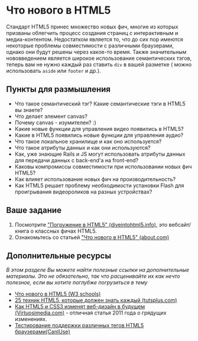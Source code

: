 # Что нового в HTML5

Стандарт HTML5 принес множество новых фич, многие из которых призваны облегчить процесс создания страниц с интерактивным и медиа-контентом. Недостатком является то, что до сих пор имеются некоторые проблемы совместимости с различными браузерами, однако они будут решены через какое-то время. Также значительным нововведением является широкое использование семантических тэгов, теперь вам не нужно каждый раз ставить `div` в вашей разметке ( можно использовать `aside` или `footer` и др.).

## Пункты для размышления

* Что такое семантический тэг? Какие семантические тэги в HTML5 вы знаете?
* Что делает элемент canvas?
* Почему canvas - изумителен? :)
* Какие новые функции для управления видео появились в HTML5?
* Какие в HTML5 появились новые функции для управления аудио?
* Что такое локальное хранилище и как оно используется?
* Что такое атрибуты данных и как они используются?
* Как, уже знающие Rails и JS могут использовать атрибуты данных для передачи данных с back-end'a на front-end?
* Каковы компромиссы совместимости при использовании новых фич HTML5?
* Как влияет использование новых фич на производительность?
* Как HTML5 решает проблему необходимости установки Flash для проигрывания видеороликов на разных устройствах?

## Ваше задание

1. Посмотрите ["Погружение в HTML5" (diveintohtml5.info)](http://diveintohtml5.info), это вебсайт/книга о классных фичах HTML5.
2. Ознакомьтесь со статьей ["Что нового в HTML5" (about.com)](http://webdesign.about.com/od/html5/a/html_5_whats_new.htm)

## Дополнительные ресурсы

*В этом разделе Вы можете найти полезные ссылки на дополнительные материалы. Это не обязательно, так что расценивайте их как нечто полезное, если вы хотите поглубже погрузиться в тему*

* [Что нового в HTML5 (W3 schools)](http://www.w3schools.com/html/html5_new_elements.asp)
* [25 техник HTML5, которые должен знать каждый (tutsplus.com)](http://net.tutsplus.com/tutorials/html-css-techniques/25-html5-features-tips-and-techniques-you-must-know/)
* [Как HTML5 и CSS3 изменят веб-дизайн в будущем (Virtuosimedia.com)](http://www.virtuosimedia.com/dev/html/how-html5-and-css3-will-change-web-design) - отличная статья 2011 года о грядущих изменениях.
* [Тестирование поддержки различных тегов HTML5 браузерами(CanIUse)](http://caniuse.com)
